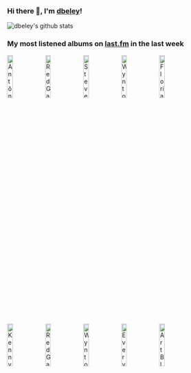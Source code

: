 ### Hi there 👋, I'm [dbeley](https://dbeley.ovh/en)!

![dbeley's github stats](https://github-readme-stats.vercel.app/api?username=dbeley)

### My most listened albums on [last.fm](https://www.last.fm/user/d_beley) in the last week

[<img src='https://lastfm.freetls.fastly.net/i/u/300x300/e559843d2219ba3894a9ff0d2d2fd447.jpg' width='16%' height='16%' alt='Antônio Carlos Jobim - The Composer Of Desafinado, Plays'>](https://www.last.fm/music/ant%25c3%25b4nio%2bcarlos%2bjobim/the%2bcomposer%2bof%2bdesafinado%252c%2bplays)&nbsp;
[<img src='https://lastfm.freetls.fastly.net/i/u/300x300/880dbbfbbe0321022300dede2ac20855.png' width='16%' height='16%' alt='Red Garland Trio - Groovy'>](https://www.last.fm/music/red%2bgarland%2btrio/groovy)&nbsp;
[<img src='https://lastfm.freetls.fastly.net/i/u/300x300/6311ec612a63b5d3edbe03d355698228.jpg' width='16%' height='16%' alt='Steve Hiett - Down on the road by the beach'>](https://www.last.fm/music/steve%2bhiett/down%2bon%2bthe%2broad%2bby%2bthe%2bbeach)&nbsp;
[<img src='https://lastfm.freetls.fastly.net/i/u/300x300/88ae38800b094e0592dd796e79a2cd1d.jpg' width='16%' height='16%' alt='Wynton Kelly - Someday My Prince Will Come'>](https://www.last.fm/music/wynton%2bkelly/someday%2bmy%2bprince%2bwill%2bcome)&nbsp;
[<img src='https://lastfm.freetls.fastly.net/i/u/300x300/880e7d2551f6e777983081cb5c582108.jpg' width='16%' height='16%' alt='Florian Pellissier Quintet - Cap de bonne espérance'>](https://www.last.fm/music/florian%2bpellissier%2bquintet/cap%2bde%2bbonne%2besp%25c3%25a9rance)&nbsp;
<br>
[<img src='https://lastfm.freetls.fastly.net/i/u/300x300/37c34de60373bf729c7e3272560d7089.jpg' width='16%' height='16%' alt='Kenny Barron Trio - Lemuria-Seascape'>](https://www.last.fm/music/kenny%2bbarron%2btrio/lemuria-seascape)&nbsp;
[<img src='https://lastfm.freetls.fastly.net/i/u/300x300/abd681f7ef3ed16ddc13b9087fb4ee60.jpg' width='16%' height='16%' alt='Red Garland - Red Garlands Piano'>](https://www.last.fm/music/red%2bgarland/red%2bgarland%2527s%2bpiano)&nbsp;
[<img src='https://lastfm.freetls.fastly.net/i/u/300x300/6472450a3e4dee56a673f962fb2c0186.jpg' width='16%' height='16%' alt='Wynton Kelly - Full View'>](https://www.last.fm/music/wynton%2bkelly/full%2bview)&nbsp;
[<img src='https://lastfm.freetls.fastly.net/i/u/300x300/636bb0ff2f18ea8614ca670f4852d175.jpg' width='16%' height='16%' alt='Everything Everything - Raw Data Feel'>](https://www.last.fm/music/everything%2beverything/raw%2bdata%2bfeel)&nbsp;
[<img src='https://lastfm.freetls.fastly.net/i/u/300x300/74ccf20c0ae6172c6f962be8fac852d8.jpg' width='16%' height='16%' alt='Art Blakey & The Jazz Messengers - A Night in Tunisia'>](https://www.last.fm/music/art%2bblakey%2b%2526%2bthe%2bjazz%2bmessengers/a%2bnight%2bin%2btunisia)&nbsp;
<br>

